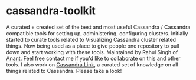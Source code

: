# cassandra-toolkit
A curated + created set of the best and most useful Cassandra / Cassandra compatible tools for setting up, administering, configuring clusters. Initially started to curate tools related to Visualizing Cassandra cluster related things. Now being used as a place to give people one repository to pull down and start working with these tools. Maintained by Rahul Singh of [Anant](http://anant.us). Feel free contact me if you'd like to collaborate on this and other tools. I also work on [Cassandra.Link](http://cassandra.link), a curated set of knowledge on all things related to Cassandra. Please take a look!

